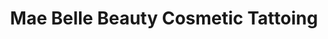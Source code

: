 ---
title: "Mae Belle Beauty Cosmetic Tattoing"
url: /bellefonte/mae-belle-beauty-cosmetic-tattoing/
shop: tattoo
---